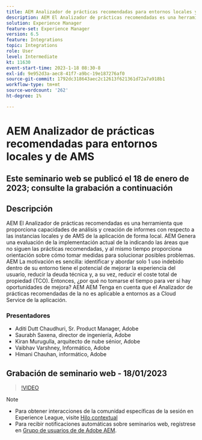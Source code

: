 ```yaml
---
title: AEM Analizador de prácticas recomendadas para entornos locales y de AMS
description: AEM El Analizador de prácticas recomendadas es una herramienta que proporciona funcionalidades de análisis y creación de informes en relación con una instancia de AMS y una instancia local de la aplicación de forma local. AEM Genera una evaluación de la implementación actual de la indicando las áreas que no siguen las prácticas recomendadas, y al mismo tiempo proporciona orientación sobre cómo tomar medidas para solucionar posibles problemas.
solution: Experience Manager
feature-set: Experience Manager
version: 6.5
feature: Integrations
topic: Integrations
role: User
level: Intermediate
kt: 11630
event-start-time: 2023-1-18 08:30-8
exl-id: 9e952d3a-aec8-41f7-a9bc-19e187276af0
source-git-commit: 1792dc318643aec2c12613f621361d72a7a918b1
workflow-type: tm+mt
source-wordcount: '262'
ht-degree: 1%

---
```


# AEM Analizador de prácticas recomendadas para entornos locales y de AMS

## Este seminario web se publicó el 18 de enero de 2023; consulte la grabación a continuación

## Descripción

AEM El Analizador de prácticas recomendadas es una herramienta que proporciona capacidades de análisis y creación de informes con respecto a las instancias locales y de AMS de la aplicación de forma local. AEM Genera una evaluación de la implementación actual de la indicando las áreas que no siguen las prácticas recomendadas, y al mismo tiempo proporciona orientación sobre cómo tomar medidas para solucionar posibles problemas. AEM La motivación es sencilla: identificar y abordar solo 1 uso indebido dentro de su entorno tiene el potencial de mejorar la experiencia del usuario, reducir la deuda técnica y, a su vez, reducir el coste total de propiedad (TCO). Entonces, ¿por qué no tomarse el tiempo para ver si hay oportunidades de mejora?
AEM AEM Tenga en cuenta que el Analizador de prácticas recomendadas de la no es aplicable a entornos as a Cloud Service de la aplicación.

### Presentadores

* Aditi Dutt Chaudhuri, Sr. Product Manager, Adobe
* Saurabh Saxena, director de ingeniería, Adobe
* Kiran Murugulla, arquitecto de nube sénior, Adobe
* Vaibhav Varshney, Informático, Adobe
* Himani Chauhan, informático, Adobe

## Grabación de seminario web - 18/01/2023

>[!VIDEO](https://video.tv.adobe.com/v/3413364/)

>[!NOTE]
>
>* Para obtener interacciones de la comunidad específicas de la sesión en Experience League, visite [Hilo contextual](https://bit.ly/3Z6AyM1)
>* Para recibir notificaciones automáticas sobre seminarios web, regístrese en [Grupo de usuarios de de Adobe AEM](https://aem-augs.adobe.com/).
